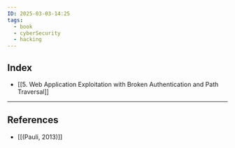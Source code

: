 ```yaml
---
ID: 2025-03-03-14:25
tags:
  - book
  - cyberSecurity
  - hacking
---
```

## Index

- [[5. Web Application Exploitation  with Broken Authentication and Path Traversal]]

---
## References
- [[(Pauli, 2013)]]